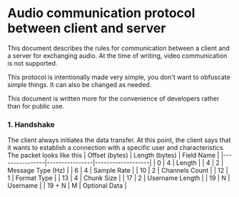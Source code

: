 # Audio communication protocol between client and server

This document describes the rules for communication between a client and a server for exchanging audio. At the time of writing, video communication is not supported.

This protocol is intentionally made very simple, you don't want to obfuscate simple things. It can also be changed as needed.

This document is written more for the convenience of developers rather than for public use.

### 1. Handshake
The client always initiates the data transfer. At this point, the client says that it wants to establish a connection with a specific user and characteristics. The packet looks like this
| Offset (bytes) | Length (bytes) | Field Name        |
|----------------|----------------|-------------------|
| 0              | 4              | Length            |
| 4              | 2              | Message Type (Hz) |
| 6              | 4              | Sample Rate       |
| 10             | 2              | Channels Count    |
| 12             | 1              | Format Type       |
| 13             | 4              | Chunk Size        |
| 17             | 2              | Username Length   |
| 19             | N              | Username          |
| 19 + N         | M              | Optional Data     |
